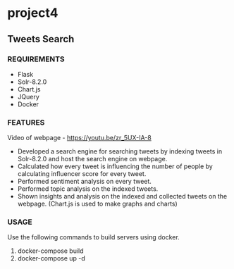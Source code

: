 # project4 

## Tweets Search

### REQUIREMENTS

- Flask
- Solr-8.2.0
- Chart.js
- JQuery
- Docker

### FEATURES
Video of webpage - https://youtu.be/zr_5UX-IA-8

- Developed a search engine for searching tweets by indexing tweets in Solr-8.2.0 and host the search engine on webpage.
- Calculated how every tweet is influencing the number of people by calculating influencer score for every tweet.
- Performed sentiment analysis on every tweet.
- Performed topic analysis on the indexed tweets.
- Shown insights and analysis on the indexed and collected tweets on the webpage. (Chart.js is used to make graphs and charts) 


### USAGE
Use the following commands to build servers using docker.

1. docker-compose build
2. docker-compose up -d
